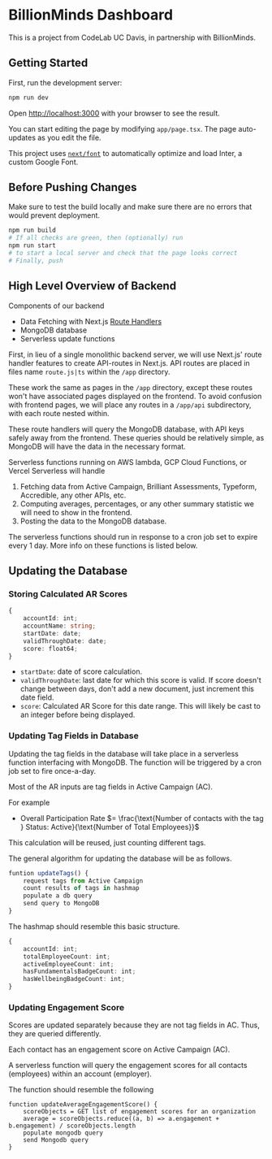 # BillionMinds Dashboard

This is a project from CodeLab UC Davis, in partnership with BillionMinds.

## Getting Started

First, run the development server:

```bash
npm run dev
```

Open [http://localhost:3000](http://localhost:3000) with your browser to see the result.

You can start editing the page by modifying `app/page.tsx`. The page auto-updates as you edit the file.

This project uses [`next/font`](https://nextjs.org/docs/basic-features/font-optimization) to automatically optimize and load Inter, a custom Google Font.

## Before Pushing Changes

Make sure to test the build locally and make sure there are no errors that would prevent deployment.

```bash
npm run build
# If all checks are green, then (optionally) run
npm run start
# to start a local server and check that the page looks correct
# Finally, push
```

## High Level Overview of Backend

Components of our backend

- Data Fetching with Next.js [Route Handlers](https://nextjs.org/docs/app/building-your-application/routing/route-handlers)
- MongoDB database
- Serverless update functions

First, in lieu of a single monolithic backend server, we will use Next.js' route handler features to create API-routes in Next.js. API routes are placed in files name `route.js|ts` within the `/app` directory. 

These work the same as pages in the `/app` directory, except these routes won't have associated pages displayed on the frontend. To avoid confusion with frontend pages, we will place any routes in a `/app/api` subdirectory, with each route nested within.

These route handlers will query the MongoDB database, with API keys safely away from the frontend. These queries should be relatively simple, as MongoDB will have the data in the necessary format. 

Serverless functions running on AWS lambda, GCP Cloud Functions, or Vercel Serverless will handle 

1. Fetching data from Active Campaign, Brilliant Assessments, Typeform, Accredible, any other APIs, etc.
2. Computing averages, percentages, or any other summary statistic we will need to show in the frontend.
3. Posting the data to the MongoDB database. 

The serverless functions should run in response to a cron job set to expire every 1 day. More info on these functions is listed below.

## Updating the Database

### Storing Calculated AR Scores

```ts
{
    accountId: int;
    accountName: string;
    startDate: date;
    validThroughDate: date;
    score: float64;
}
```

- `startDate`: date of score calculation.
- `validThroughDate`: last date for which this score is valid. If score doesn't change between days, don't add a new document, just increment this date field.
- `score`: Calculated AR Score for this date range. This will likely be cast to an integer before being displayed.

### Updating Tag Fields in Database

Updating the tag fields in the database will take place in a serverless function interfacing with MongoDB. The function will be triggered by a cron job set to fire once-a-day.

Most of the AR inputs are tag fields in Active Campaign (AC).

For example

- Overall Participation Rate $= \frac{\text{Number of contacts with the tag } Status: Active}{\text{Number of Total Employees}}$

This calculation will be reused, just counting different tags. 

The general algorithm for updating the database will be as follows.

```js
funtion updateTags() {
    request tags from Active Campaign
    count results of tags in hashmap
    populate a db query
    send query to MongoDB
}
```

The hashmap should resemble this basic structure. 

```ts
{
    accountId: int;
    totalEmployeeCount: int;
    activeEmployeeCount: int;
    hasFundamentalsBadgeCount: int;
    hasWellbeingBadgeCount: int;
}
```

### Updating Engagement Score

Scores are updated separately because they are not tag fields in AC. Thus, they are queried differently.

Each contact has an engagement score on Active Campaign (AC). 

A serverless function will query the engagement scores for all contacts (employees) within an account (employer).

The function should resemble the following

```
function updateAverageEngagementScore() {
    scoreObjects = GET list of engagement scores for an organization
    average = scoreObjects.reduce((a, b) => a.engagement + b.engagement) / scoreObjects.length
    populate mongodb query
    send Mongodb query
}
```